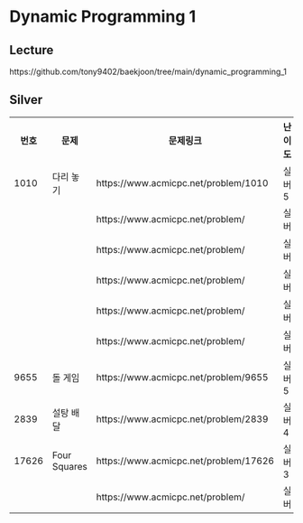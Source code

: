 <h1>Dynamic Programming 1</h1>

<h2>Lecture</h2>
https://github.com/tony9402/baekjoon/tree/main/dynamic_programming_1<br>

<h2>Silver</h2>
<table>
    <tr>
        <th scope="col">번호</td>
        <th scope="col">문제</td>
        <th scope="col">문제링크</td>
        <th scope="col">난이도</td>
        <th scope="col">알고리즘</td>
        <th scope="col">다시보기</td>
    </tr>
    <tr>
        <td>1010</td>
        <td>다리 놓기</td>
        <td>https://www.acmicpc.net/problem/1010</td>
        <td>실버5</td>
        <td>Dynamic Programming</td>
        <td></td>
    </tr>
    <tr>
        <td></td>
        <td></td>
        <td>https://www.acmicpc.net/problem/</td>
        <td>실버</td>
        <td>Dynamic Programming</td>
        <td></td>
    </tr>
    <tr>
        <td></td>
        <td></td>
        <td>https://www.acmicpc.net/problem/</td>
        <td>실버</td>
        <td>Dynamic Programming</td>
        <td></td>
    </tr>
    <tr>
        <td></td>
        <td></td>
        <td>https://www.acmicpc.net/problem/</td>
        <td>실버</td>
        <td>Dynamic Programming</td>
        <td></td>
    </tr>
        <tr>
        <td></td>
        <td></td>
        <td>https://www.acmicpc.net/problem/</td>
        <td>실버</td>
        <td>Dynamic Programming</td>
        <td></td>
    </tr>
    <tr>
        <td></td>
        <td></td>
        <td>https://www.acmicpc.net/problem/</td>
        <td>실버</td>
        <td>Dynamic Programming</td>
        <td></td>
    </tr>
    <tr>
        <td>9655</td>
        <td>돌 게임</td>
        <td>https://www.acmicpc.net/problem/9655</td>
        <td>실버5</td>
        <td>Dynamic Programming</td>
        <td>NO</td>
    </tr>
    <tr>
        <td>2839</td>
        <td>설탕 배달</td>
        <td>https://www.acmicpc.net/problem/2839</td>
        <td>실버4</td>
        <td>Dynamic Programming</td>
        <td>AGAIN</td>
    </tr>
    <tr>
        <td>17626</td>
        <td>Four Squares</td>
        <td>https://www.acmicpc.net/problem/17626</td>
        <td>실버3</td>
        <td>Dynamic Programming</td>
        <td></td>
    </tr>
    <tr>
        <td></td>
        <td></td>
        <td>https://www.acmicpc.net/problem/</td>
        <td>실버</td>
        <td>Dynamic Programming</td>
        <td></td>
    </tr>
</table>